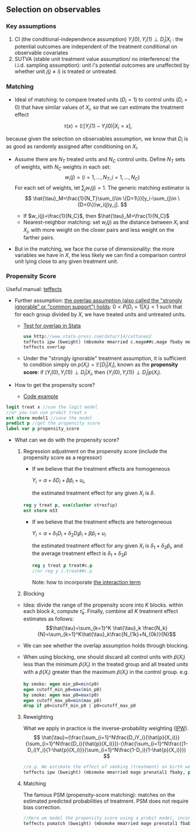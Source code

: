## Selection on observables

### Key assumptions 

1. CI (the conditional-independence assumption) $Y_i(0), Y_i(1) \perp D_i|X_i$ : the potential outcomes are independent of the treatment conditional on observable covariates
2. SUTVA (stable unit treatment value assumption/ no interference/ the i.i.d. sampling assumption): unit $i$'s potential outcomes are unaffected by whether unit $j (j\not=i)$​ is treated or untreated.

### Matching

- Ideal of matching: to compare treated units $(D_i=1)$ to control units $(D_i=0)$ that have similar values of $X_i$, so that we can estimate the treatment effect

$$
\tau(x)=\mathbb{E}[Y_i(1)-Y_i(0)|X_i=x],
$$

because given the selection on observables assumption, we know that $D_i$ is as good as randomly assigned after conditioning on $X_i$.

- Assume there are $N_T$ treated units and $N_C$ control units. Define $N_T$ sets of weights, with $N_C$ weights in each set:
  $$
  w_i(j)=(i=1,...,N_T, j=1,...,N_C)
  $$
  For each set of weights, let $\sum_jw_i(j)=1$. The generic matching estimator is
  $$
  \hat{\tau}_M=\frac{1}{N_T}\sum_{i\in \{D=1\}}[y_i-\sum_{j\in \{D=0\}}w_i(j)y_j].
  $$

  - If $w_i(j)=\frac{1}{N_C}$, then $\hat{\tau}_M=\frac{1}{N_C}$
  - Nearest-neighbor matching: set $w_i(j)$ as the distance between $X_i$ and $X_j$, with more weight on the closer pairs and less weight on the farther pairs.

- But in the matching, we face the curse of dimensionality: the more variables we have in $X$, the less likely we can find a comparison control unit lying close to any given treatment unit.

### Propensity Score

Useful manual: [teffects](https://www.stata.com/manuals/teteffectsintro.pdf)

- Further assumption:  [the overlap assumption (also called the "strongly ignorable" or "common support") holds](https://www.urban.org/research/data-methods/data-analysis/quantitative-data-analysis/impact-analysis/quasi-experimental-methods/propensity-score-matching): $0<P(D_i=1|X_i)<1$ such that for each group divided by $X$​, we have treated units and untreated units. 

  - [Test for overlap in Stata](https://www.stata.com/manuals14/teteffectsoverlap.pdf)

    ```stata
    use http://www.stata-press.com/data/r14/cattaneo2
    teffects ipw (bweight) (mbsmoke mmarried c.mage##c.mage fbaby medu, probit)
    teffects overlap
    ```

  - Under the "strongly ignorable" treatment assumption, it is sufficient to condition simply on $p(X_i)=\mathbb{E}[D_i|X_i]$, known as the **propensity score**: if $(Y_i(0), Y_i(1))\perp D_i |X_i$, then $(Y_i(0), Y_i(1))\perp D_i | p(X_i)$.

- How to get the propensity score? 
  - [Code example](https://www.lianxh.cn/details/173.html)

```stata
logit treat x //use the logit model 
//or you can use probit treat x
est store model1 //save the model
predict p //get the propensity score
label var p propensity_score
```

- What can we do with the propensity score? 

  1. Regression adjustment on the propensity score (include the propensity score as a regressor)

     - If we believe that the treatment effects are homogeneous

       $Y_i=\alpha+\delta D_i+\beta\hat{p}_i+u_i$,​

       the estimated treatment effect for any given $X_i$ is $\delta$.

     ```stata 
     reg y treat p, vce(cluster stresfip)
     est store m33
     ```

     - If we believe that the treatment effects are heterogeneous

       $Y_i=\alpha+\delta_1D_i+\delta_2D_i\hat{p}_i+\beta\hat{p}_i+u_i$

       the estimated treatment effect for any given $X_i$ is $\delta_1+\delta_2 \hat{p}_i$, and the average treatment effect is $\delta_1+\delta_2 \bar{p}$

       ```stata 
       reg y treat p treat#c.p
       //or reg y i.treat##c.p
       ```

       Note: how to incorporate [the interaction term](https://bbs.pinggu.org/thread-8628238-1-1.html)

  2. Blocking

  - Idea: divide the range of the propensity score into $K$ blocks. within each block $k$, compute $\hat{\tau}_k$. Finally, combine all $K$ treatment effect estimates as follows: $$\hat{\tau}=\sum_{k=1}^K \hat{\tau}_k \frac{N_k}{N}=\sum_{k=1}^K\hat{\tau}_k\frac{N_{1k}+N_{0k}}{N}$$

  - We can see whether the overlap assumption holds through blocking.

  - When using blocking, one should discard all control units with $\hat{p}(X_i)$ less than the minimum $\hat{p}(X_i)$ in the treated group and all treated units with a $\hat{p}(X_i)$ greater than the maximum $\hat{p}(X_i)$ in the control group.  e.g.

    ```stata
    by smoke: egen min_p0=min(p0)
    egen cutoff_min_p0=max(min_p0)
    by smoke: egen max_p0=max(p0)
    egen cutoff_max_p0=min(max_p0)
    drop if p0<cutoff_min_p0 | p0>cutoff_max_p0
    ```

  3. Reweighting

     What we apply in practice is the inverse-probability weighting ([IPW](https://www.stata.com/manuals/teteffectsipw.pdf#teteffectsipw)).
     $$
     \hat{\tau}=(\frac{\sum_{i=1}^N\frac{D_iY_i}{\hat{p}(X_i)}}{\sum_{i=1}^N\frac{D_i}{\hat{p}(X_i)}})-(\frac{\sum_{i=1}^N\frac{(1-D_i)Y_i}{1-\hat{p}(X_i)}}{\sum_{i=1}^N\frac{1-D_i}{1-\hat{p}(X_i)}})
     $$

     ```stata
     //e.g. We estimate the effect of smoking (treatment) on birth weight (y) by using a probit model to predict the mother's smoking behavior as a function of X
     teffects ipw (bweight) (mbsmoke mmarried mage prenatal1 fbaby, probit)
     ```

  4. Matching

     The famous PSM (propensity-score matching): matches on the estimated predicted probabilities of treatment. PSM does not require bias correction.

     ```stata
     //Here we model the propensity score using a probit model, incorporating marital status...
     teffects psmatch (bweight) (mbsmoke mmarried mage prenatal1 fbaby, probit)
     ```
